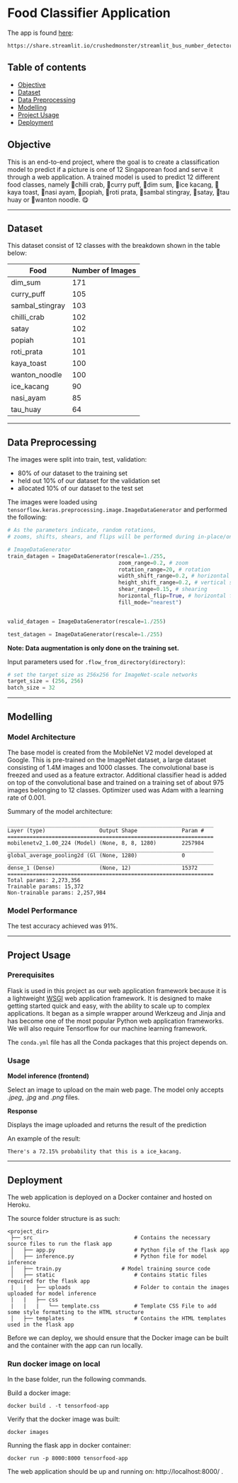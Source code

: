 # Food Classifier Application
The app is found [here](https://share.streamlit.io/crushedmonster/streamlit_bus_number_detector): 
```
https://share.streamlit.io/crushedmonster/streamlit_bus_number_detector
```

## Table of contents
* [Objective](#objective)
* [Dataset](#dataset)
* [Data Preprocessing](#data-preprocessing)
* [Modelling](#modelling)
* [Project Usage](#project-usage)
* [Deployment](#deployment)

## Objective
This is an end-to-end project, where the goal is to create a classification model to predict if a picture is one of 12 Singaporean food and serve it through a web application. A trained model is used to predict 12 different food classes, namely 🦀chilli crab, 🥟curry puff, 🍤dim sum, 🍧ice kacang, 🥪kaya toast, 🍚nasi ayam, 🌯popiah, 🥞roti prata, 🐠sambal stingray, 🍢satay, 🍵tau huay or 🍜wanton noodle. 😋

---
## Dataset
This dataset consist of 12 classes with the breakdown shown in the table below:

| Food 	| Number of Images 	|
|---	|---	|
| dim_sum 	| 171 	|
| curry_puff 	| 105 	|
| sambal_stingray 	| 103 	|
| chilli_crab 	| 102 	|
| satay 	| 102 	|
| popiah 	| 101 	|
| roti_prata 	| 101 	|
| kaya_toast 	| 100 	|
| wanton_noodle 	| 100 	|
| ice_kacang 	| 90 	|
| nasi_ayam 	| 85 	|
| tau_huay 	| 64 	|

---
## Data Preprocessing

The images were split into train, test, validation:
- 80% of our dataset to the training set
- held out 10% of our dataset for the validation set
- allocated 10% of our dataset to the test set

The images were loaded using `tensorflow.keras.preprocessing.image.ImageDataGenerator` and performed the following:

```python
# As the parameters indicate, random rotations, 
# zooms, shifts, shears, and flips will be performed during in-place/on-the-fly data augmentation.

# ImageDataGenerator
train_datagen = ImageDataGenerator(rescale=1./255,
                                   zoom_range=0.2, # zoom
                                   rotation_range=20, # rotation
                                   width_shift_range=0.2, # horizontal shift
                                   height_shift_range=0.2, # vertical shift
                                   shear_range=0.15, # shearing
                                   horizontal_flip=True, # horizontal flip
                                   fill_mode="nearest")


valid_datagen = ImageDataGenerator(rescale=1./255)

test_datagen = ImageDataGenerator(rescale=1./255)
```

**Note: Data augmentation is only done on the training set.**

Input parameters used for `.flow_from_directory(directory)`:

```python
# set the target size as 256x256 for ImageNet-scale networks 
target_size = (256, 256)
batch_size = 32
```

---
## Modelling

### Model Architecture
The base model is created from the MobileNet V2 model developed at Google. This is pre-trained on the ImageNet dataset, a large dataset consisting of 1.4M images and 1000 classes. The convolutional base is freezed and used as a feature extractor. Additional classifier head is added on top of the convolutional base and trained on a training set of about 975 images belonging to 12 classes. Optimizer used was Adam with a learning rate of 0.001. 

Summary of the  model architecture:

```
_________________________________________________________________
Layer (type)                 Output Shape              Param #   
=================================================================
mobilenetv2_1.00_224 (Model) (None, 8, 8, 1280)        2257984   
_________________________________________________________________
global_average_pooling2d (Gl (None, 1280)              0         
_________________________________________________________________
dense_1 (Dense)              (None, 12)                15372     
=================================================================
Total params: 2,273,356
Trainable params: 15,372
Non-trainable params: 2,257,984
```

### Model Performance
The test accuracy achieved was 91%.

---
## Project Usage

### Prerequisites

Flask is used in this project as our web application framework because it is a lightweight [WSGI](https://wsgi.readthedocs.io/) web application framework. It is designed to make getting started quick and easy, with the ability to scale up to complex applications. It began as a simple wrapper around Werkzeug and Jinja and has become one of the most popular Python web application frameworks. We will also require Tensorflow for our machine learning framework. 

The `conda.yml` file has all the Conda packages that this project depends on.

### Usage
**Model inference (frontend)**

Select an image to upload on the main web page. The model only accepts *.jpeg*, *.jpg* and *.png* files.

**Response**

Displays the image uploaded and returns the result of the prediction

An example of the result:

``There's a 72.15% probability that this is a ice_kacang.``

---
## Deployment
The web application is deployed on a Docker container and hosted on Heroku.

The source folder structure is as such:

```
<project_dir>
 ├── src                                # Contains the necessary source files to run the flask app
 │   ├── app.py				            # Python file of the flask app	
 │   ├── inference.py		            # Python file for model inference
 │   ├── train.py		            # Model training source code
 │   ├── static                         # Contains static files required for the flask app
 |   |   ├── uploads                    # Folder to contain the images uploaded for model inference
 |   |   ├── css
 |   |   |   └── template.css		    # Template CSS File to add some style formatting to the HTML structure
 │   ├── templates                      # Contains the HTML templates used in the flask app

```
Before we can deploy, we should ensure that the Docker image can be built and the container with the app can run locally.

### Run docker image on local
In the base folder, run the following commands.

Build a docker image:

```
docker build . -t tensorfood-app
```

Verify that the docker image was built:

```
docker images
```

Running the flask app in docker container: 

```
docker run -p 8000:8000 tensorfood-app
```

The web application should be up and running on: http://localhost:8000/ .

